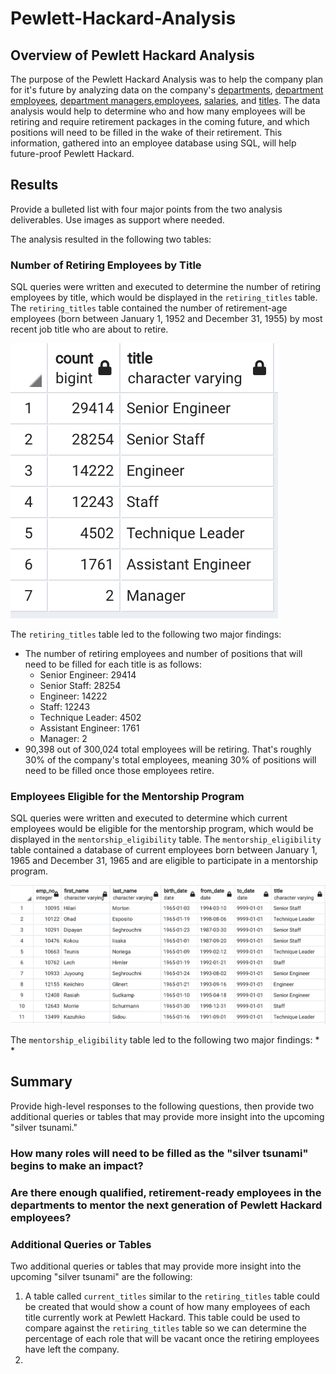 # Pewlett-Hackard-Analysis

## Overview of Pewlett Hackard Analysis
The purpose of the Pewlett Hackard Analysis was to help the company plan for it's future by analyzing data on the company's [departments](/Data/departments.csv), [department employees](/Data/dept_emp.csv), [department managers](/Data/dept_manager.csv),[employees](/Data/employees.csv), [salaries](/Data/salaries.csv), and [titles](/Data/titles.csv). The data analysis would help to determine who and how many employees will be retiring and require retirement packages in the coming future, and which positions will need to be filled in the wake of their retirement. This information, gathered into an employee database using SQL, will help future-proof Pewlett Hackard.

## Results
Provide a bulleted list with four major points from the two analysis deliverables. Use images as support where needed.

The analysis resulted in the following two tables:

### Number of Retiring Employees by Title
SQL queries were written and executed to determine the number of retiring employees by title, which would be displayed in the `retiring_titles` table. The `retiring_titles` table contained the number of retirement-age employees (born between January 1, 1952 and December 31, 1955) by most recent job title who are about to retire.

![retiring_titles_pgadmin](/README_Images/retiring_titles_pgadmin.png)

The `retiring_titles` table led to the following two major findings:
* The number of retiring employees and number of positions that will need to be filled for each title is as follows:
    * Senior Engineer: 29414
    * Senior Staff: 28254
    * Engineer: 14222
    * Staff: 12243
    * Technique Leader: 4502
    * Assistant Engineer: 1761
    * Manager: 2
* 90,398 out of 300,024 total employees will be retiring. That's roughly 30% of the company's total employees, meaning 30% of positions will need to be filled once those employees retire.

### Employees Eligible for the Mentorship Program
SQL queries were written and executed to determine which current employees would be eligible for the mentorship program, which would be displayed in the `mentorship_eligibility` table. The `mentorship_eligibility` table contained a database of current employees born between January 1, 1965 and December 31, 1965 and are eligible to participate in a mentorship program.

![mentorship_eligibility_pgadmin](/README_Images/mentorship_eligibility_pgadmin.png)

The `mentorship_eligibility` table led to the following two major findings:
*
*

## Summary
Provide high-level responses to the following questions, then provide two additional queries or tables that may provide more insight into the upcoming "silver tsunami."

### How many roles will need to be filled as the "silver tsunami" begins to make an impact?
### Are there enough qualified, retirement-ready employees in the departments to mentor the next generation of Pewlett Hackard employees?

### Additional Queries or Tables
Two additional queries or tables that may provide more insight into the upcoming "silver tsunami" are the following:
1. A table called `current_titles` similar to the `retiring_titles` table could be created that would show a count of how many employees of each title currently work at Pewlett Hackard. This table could be used to compare against the `retiring_titles` table so we can determine the percentage of each role that will be vacant once the retiring employees have left the company.
2. 